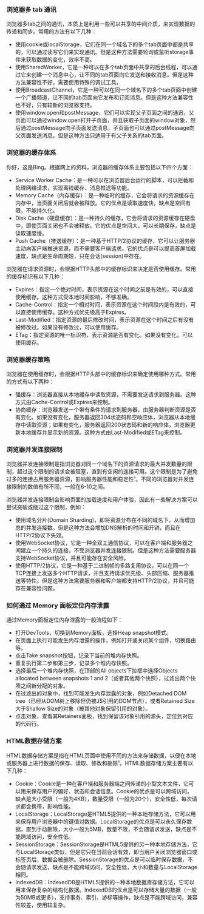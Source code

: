 ### 浏览器多 tab 通讯
浏览器多tab之间的通讯，本质上是利用一些可以共享的中间介质，来实现数据的传递和同步。常用的方法有以下几种：

- 使用cookie或localStorage，它们在同一个域名下的多个tab页面中都是共享的，可以通过读写它们来实现通讯。但是这种方法需要轮询或监听storage事件来获取数据的变化，效率不高。
- 使用SharedWorker，它是一种可以在多个tab页面中共享的后台线程，可以通过它来创建一个消息中心，让不同的tab页面向它发送和接收消息。但是这种方法兼容性不好，需要使用特殊的调试工具。
- 使用BroadcastChannel，它是一种可以在同一个域名下的多个tab页面中创建一个广播频道，让不同的tab页面向它发布和订阅消息。但是这种方法兼容性也不好，只有较新的浏览器支持。
- 使用window.open和postMessage，它们可以实现父子页面之间的通讯，父页面可以通过window.open打开子页面，并且获取子页面的window对象，然后通过postMessage向子页面发送消息，子页面也可以通过postMessage向父页面发送消息。但是这种方法只适用于有父子关系的tab页面。

### 浏览器的缓存体系
你好，这是Bing。根据网上的资料，浏览器的缓存体系主要包括以下四个方面：

- Service Worker Cache：是一种可以在浏览器后台运行的脚本，可以拦截和处理网络请求，实现离线缓存、消息推送等功能。
- Memory Cache（内存缓存）：是一种临时的缓存，它会将请求的资源缓存在内存中，当页面关闭后就会被释放。它的优点是读取速度快，缺点是空间有限，不能持久化。
- Disk Cache（硬盘缓存）：是一种持久的缓存，它会将请求的资源缓存在硬盘中，即使页面关闭也不会被释放。它的优点是空间大，可以长期保存，缺点是读取速度慢。
- Push Cache（推送缓存）：是一种基于HTTP/2协议的缓存，它可以让服务器主动向客户端推送资源，而不需要客户端请求。它的优点是可以提高首屏加载速度，缺点是生命周期短，只在会话(session)中存在。

浏览器在请求资源时，会根据HTTP头部中的缓存标识来决定是否使用缓存。常用的缓存标识有以下几种：

- Expires：指定一个绝对时间，表示资源在这个时间之前是有效的，可以直接使用缓存。这种方式受本地时间影响，不够准确。
- Cache-Control：指定一个相对时间，表示资源在这个时间段内是有效的，可以直接使用缓存。这种方式优先级高于Expires。
- Last-Modified：指定资源的最后修改时间，表示资源在这个时间之后有没有被修改过。如果没有修改过，可以使用缓存。
- ETag：指定资源的唯一标识符，表示资源是否有变化。如果没有变化，可以使用缓存。

### 浏览器缓存策略

浏览器在使用缓存时，会根据HTTP头部中的缓存标识来确定使用哪种方式。常用的方式有以下两种：

- 强缓存：浏览器直接从本地缓存中读取资源，不需要发送请求到服务器。这种方式由Cache-Control或Expires来控制。
- 协商缓存：浏览器发送一个带有条件的请求到服务器，由服务器判断资源是否有变化。如果没有变化，服务器返回304状态码和空响应体，浏览器从本地缓存中读取资源；如果有变化，服务器返回200状态码和新的响应体，浏览器更新本地缓存并显示新的资源。这种方式由Last-Modified或ETag来控制。

### 浏览器并发连接限制 
浏览器并发连接限制是指浏览器对同一个域名下的资源请求的最大并发数量的限制，超过这个限制的请求会被阻塞，直到有空闲的连接可用。这个限制是为了避免过多的连接占用服务器资源，影响服务器性能和稳定性¹。不同的浏览器对并发连接限制的数值有所不同，一般在6-10之间。

浏览器并发连接限制会影响页面的加载速度和用户体验，因此有一些解决方案可以尝试突破或绕过这个限制，例如：

- 使用域名分片(Domain Sharding)，即将资源分布在不同的域名下，从而增加总的并发连接数。但是这种方法会增加DNS解析的时间和开销，而且在HTTP/2协议下失效。
- 使用WebSocket协议，它是一种全双工通信协议，可以在客户端和服务器之间建立一个持久的连接，不受浏览器并发连接限制。但是这种方法需要服务器支持WebSocket协议，并且可能存在安全风险。
- 使用HTTP/2协议，它是一种基于二进制帧的多路复用协议，可以在同一个TCP连接上发送多个HTTP请求，并且支持请求优先级、头部压缩、服务器推送等特性。但是这种方法需要服务器和客户端都支持HTTP/2协议，并且可能存在兼容性问题。

### 如何通过 Memory 面板定位内存泄露
通过Memory面板定位内存泄露的一般流程如下：

- 打开DevTools，切换到Memory面板，选择Heap snapshot模式。
- 在页面上执行可能发生内存泄露的操作，例如打开或关闭某个组件，切换路由等。
- 点击Take snapshot按钮，记录下当前的堆内存快照。
- 重复执行第二步和第三步，记录多个堆内存快照。
- 选择最后一个堆内存快照，在顶部的All objects下拉框中选择Objects allocated between snapshots 1 and 2（或者其他两个快照），过滤出两个快照之间新分配的对象。
- 在过滤出的对象中，找到可能发生内存泄露的对象，例如Detached DOM tree（已经从DOM树上移除但仍被JS引用的DOM节点），或者Retained Size大于Shallow Size的对象（被其他对象保留引用的对象）。
- 点击对象，查看其Retainers面板，找到保留该对象引用的源头，定位到对应的代码行。

### HTML数据存储方案

HTML数据存储方案是指在HTML页面中使用不同的方法来存储数据，以便在本地或服务器上进行数据的保存、读取、修改和删除¹。HTML数据存储方案主要有以下几种：

- Cookie：Cookie是一种在客户端和服务器端之间传递的小型文本文件，它可以用来保存用户的偏好、状态和会话信息。Cookie的优点是可以跨域访问，缺点是大小受限（一般为4KB），数量受限（一般为20个），安全性低，每次请求都会携带，影响性能。
- LocalStorage：LocalStorage是HTML5提供的一种本地存储方法，它可以用来保存用户浏览器中的键值对数据。LocalStorage的优点是可以永久保存数据，直到手动删除，大小一般为5MB，数量不限，不会随请求发送，缺点是不能跨域访问，安全性低。
- SessionStorage：SessionStorage是HTML5提供的另一种本地存储方法，它与LocalStorage类似，但是它只在当前会话有效，即当用户关闭浏览器窗口或标签页后，数据会被删除。SessionStorage的优点是可以临时保存数据，不会随请求发送，缺点是不能跨域访问，安全性低，大小和数量与LocalStorage相同。
- IndexedDB：IndexedDB是HTML5提供的一种本地数据库存储方法，它可以用来保存复杂的结构化数据。IndexedDB的优点是可以存储大量的数据（一般为50MB或更多），支持事务、索引、游标等操作，缺点是不能跨域访问，兼容性较差，使用较复杂。

